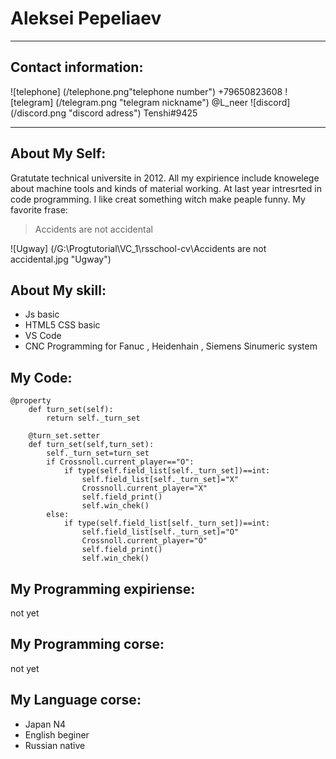 # Aleksei Pepeliaev
------------------------
## Contact information:
![telephone] (/telephone.png"telephone number")  +79650823608
![telegram] (/telegram.png "telegram nickname")  @L_neer
![discord] (/discord.png "discord adress")  Tenshi#9425

-------------------------

## About My Self:

Gratutate technical universite in 2012. All my expirience include knowelege about machine tools and kinds of material working.
At last year intresrted  in code programming. I like creat something witch make peaple funny.
My favorite frase:
> Accidents are not accidental

![Ugway] (/G:\Progtutorial\VC_1\rsschool-cv\Accidents are not accidental.jpg "Ugway")

## About My skill:

* Js basic
* HTML5 CSS basic
* VS Code
* CNC Programming for Fanuc , Heidenhain , Siemens Sinumeric system

## My Code:
```
@property
    def turn_set(self):
        return self._turn_set
        
    @turn_set.setter
    def turn_set(self,turn_set):
        self._turn_set=turn_set  
        if Crossnoll.current_player=="O":
            if type(self.field_list[self._turn_set])==int:
                self.field_list[self._turn_set]="X"
                Crossnoll.current_player="X"
                self.field_print()
                self.win_chek()
        else:
            if type(self.field_list[self._turn_set])==int:
                self.field_list[self._turn_set]="O"
                Crossnoll.current_player="O"
                self.field_print()
                self.win_chek()
```
## My Programming expiriense:

not yet

## My Programming corse:

not yet

## My Language corse:

* Japan N4
* English beginer
* Russian native